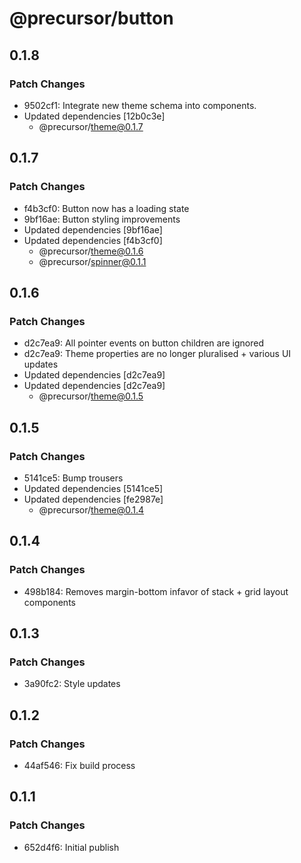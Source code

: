 # @precursor/button

## 0.1.8

### Patch Changes

-   9502cf1: Integrate new theme schema into components.
-   Updated dependencies [12b0c3e]
    -   @precursor/theme@0.1.7

## 0.1.7

### Patch Changes

-   f4b3cf0: Button now has a loading state
-   9bf16ae: Button styling improvements
-   Updated dependencies [9bf16ae]
-   Updated dependencies [f4b3cf0]
    -   @precursor/theme@0.1.6
    -   @precursor/spinner@0.1.1

## 0.1.6

### Patch Changes

-   d2c7ea9: All pointer events on button children are ignored
-   d2c7ea9: Theme properties are no longer pluralised + various UI updates
-   Updated dependencies [d2c7ea9]
-   Updated dependencies [d2c7ea9]
    -   @precursor/theme@0.1.5

## 0.1.5

### Patch Changes

-   5141ce5: Bump trousers
-   Updated dependencies [5141ce5]
-   Updated dependencies [fe2987e]
    -   @precursor/theme@0.1.4

## 0.1.4

### Patch Changes

-   498b184: Removes margin-bottom infavor of stack + grid layout components

## 0.1.3

### Patch Changes

-   3a90fc2: Style updates

## 0.1.2

### Patch Changes

-   44af546: Fix build process

## 0.1.1

### Patch Changes

-   652d4f6: Initial publish
